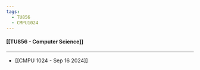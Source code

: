 ```yaml
---
tags:
  - TU856
  - CMPU1024
---
```

#### [[TU856 - Computer Science]]

---

- [[CMPU 1024 - Sep 16  2024]]